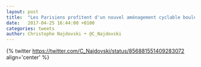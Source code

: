 ```yaml
---
layout: post
title:  "Les Parisiens profitent d'un nouvel aménagement cyclable boulevard Arago, où les travaux s'achèvent. Le Plan #Vélo trace son sillon !"
date:   2017-04-25 16:44:00 +0100
categories: tweets
author: Christophe Najdovski • @C_Najdovski
---
```

{% twitter https://twitter.com/C_Najdovski/status/856881551409283072 align='center' %}
